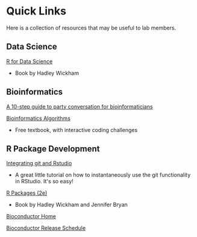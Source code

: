 # Quick Links

Here is a collection of resources that may be useful to lab members.

## Data Science

[R for Data Science](https://r4ds.hadley.nz/)
- Book by Hadley Wickham

## Bioinformatics

[A 10-step guide to party conversation for bioinformaticians](https://genomebiology.biomedcentral.com/articles/10.1186/gb-2013-14-1-104)

[Bioinformatics Algorithms](https://www.bioinformaticsalgorithms.org/)
- Free textbook, with interactive coding challenges

## R Package Development

[Integrating git and Rstudio](https://happygitwithr.com/)
- A great little tutorial on how to instantaneously use the git functionality in RStudio. It's so easy!

[R Packages (2e)](https://r-pkgs.org/)
- Book by Hadley Wickham and Jennifer Bryan

[Bioconductor Home](https://www.bioconductor.org/)

[Bioconductor Release Schedule](https://www.bioconductor.org/developers/release-schedule/)

